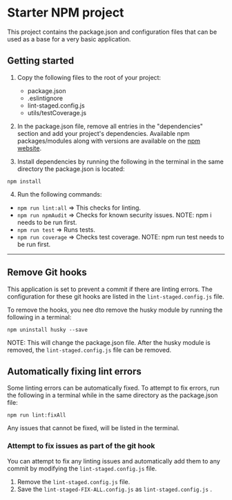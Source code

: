 # Starter NPM project

This project contains the package.json and configuration files that can be used as a base for a very basic application.

## Getting started

1. Copy the following files to the root of your project:

   - package.json
   - .eslintignore
   - lint-staged.config.js
   - utils/testCoverage.js

2. In the package.json file, remove all entries in the "dependencies" section and add your project's dependencies. Available npm packages/modules along with versions are available on the [npm website](https://www.npmjs.com/).

3. Install dependencies by running the following in the terminal in the same directory the package.json is located:

```
npm install
```

4. Run the following commands:

- `npm run lint:all` => This checks for linting.
- `npm run npmAudit` => Checks for known security issues. NOTE: npm i needs to be run first.
- `npm run test` => Runs tests.
- `npm run coverage` => Checks test coverage. NOTE: npm run test needs to be run first.

---

## Remove Git hooks

This application is set to prevent a commit if there are linting errors. The configuration for these git hooks are listed in the `lint-staged.config.js` file.

To remove the hooks, you nee dto remove the husky module by running the following in a terminal:

```
npm uninstall husky --save
```

NOTE: This will change the package.json file. After the husky module is removed, the `lint-staged.config.js` file can be removed.

## Automatically fixing lint errors

Some linting errors can be automatically fixed. To attempt to fix errors, run the following in a terminal while in the same directory as the package.json file:

```
npm run lint:fixAll
```

Any issues that cannot be fixed, will be listed in the terminal.

### Attempt to fix issues as part of the git hook

You can attempt to fix any linting issues and automatically add them to any commit by modifying the `lint-staged.config.js` file.

1. Remove the `lint-staged.config.js` file.
2. Save the `lint-staged-FIX-ALL.config.js` as `lint-staged.config.js` .
